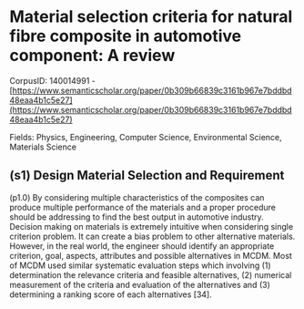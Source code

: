 # Material selection criteria for natural fibre composite in automotive component: A review

CorpusID: 140014991 - [https://www.semanticscholar.org/paper/0b309b66839c3161b967e7bddbd48eaa4b1c5e27](https://www.semanticscholar.org/paper/0b309b66839c3161b967e7bddbd48eaa4b1c5e27)

Fields: Physics, Engineering, Computer Science, Environmental Science, Materials Science

## (s1) Design Material Selection and Requirement
(p1.0) By considering multiple characteristics of the composites can produce multiple performance of the materials and a proper procedure should be addressing to find the best output in automotive industry. Decision making on materials is extremely intuitive when considering single criterion problem. It can create a bias problem to other alternative materials. However, in the real world, the engineer should identify an appropriate criterion, goal, aspects, attributes and possible alternatives in MCDM. Most of MCDM used similar systematic evaluation steps which involving (1) determination the relevance criteria and feasible alternatives, (2) numerical measurement of the criteria and evaluation of the alternatives and (3) determining a ranking score of each alternatives [34].
